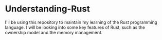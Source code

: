 # Understanding-Rust
I'll be using this repository to maintain my learning of the Rust programming language. I will be looking into some key features of Rust, such as the ownership model and the memory management.
